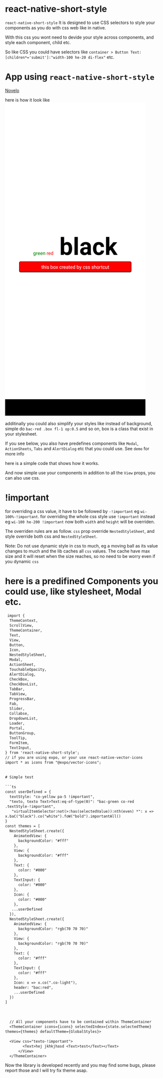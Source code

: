 # react-native-short-style
`react-native-short-style` It is designed to use CSS selectors to style your components as you do with css web like in native.

With this css you wont need to devide your style across components, and style each component, child etc.

So like CSS you could have selectors like `container > Button Text:[children*='submit']:"width-100 he-20 di-flex"` etc.

# App using `react-native-short-style`
[Novelo](https://github.com/1-AlenToma/Novelo)

here is how it look like
![screenshot](https://raw.githubusercontent.com/1-AlenToma/react-native-short-style/main/src/screenshot/image.png)

additinally you could also simplify your styles like instead of background, simple do `bac-red .box fl-1 op:0.5` and so on, box is a class that exist in your stylesheet.

If you see below, you also have predefines components like `Modal`, `ActionSheets`, `Tabs` and `AlertDialog` etc that you could use. See `demo` for more info

here is a simple code that shows how it works.


And now simple use your components
in addition to all the `View` props,
you can also use css.


# !important
for overriding a css value, it have to be followed by `-!important` eg `wi-100%-!important`.
for overriding the whole css style use `!important` instead eg `wi-100 he-200 !important` now both `width` and `height` will be overriden.

The overriden rules are as follow. `css` prop override `NestedStyleSheet`, and style override both css and `NestedStyleSheet`.

Note: Do not use dynamic style in css to much, eg a moving ball as its value changes to much and the lib caches all `css` values.
The cache have max size and it will reset when the size reaches, so no need to be worry even if you dynamic `css`


# here is a predifined Components you could use, like stylesheet, Modal etc.

```tsx
 import {
  ThemeContext,
  ScrollView,
  ThemeContainer,
  Text,
  View,
  Button,
  Icon,
  NestedStyleSheet,
  Modal,
  ActionSheet,
  TouchableOpacity,
  AlertDialog,
  CheckBox,
  CheckBoxList,
  TabBar,
  TabView,
  ProgressBar,
  Fab,
  Slider,
  Collabse,
  DropdownList,
  Loader,
  Portal,
  ButtonGroup,
  ToolTip,
  FormItem,
  TextInput,
} from 'react-native-short-style';
// if you are using expo, or your use react-native-vector-icons
import * as icons from "@expo/vector-icons";


# Simple test

```ts
const userDefined = {
  textStyle: "co-yellow pa-5 !important",
  "texto, texto Text>Text:eq-of-type(0)": "bac-green co-red .textStyle-!important",
   "virtualItemSelector:not(>:has(selectedValue)):nth(even) *": x => x.baC("black").co("white").foW("bold").importantAll()
}
const themes = [
  NestedStyleSheet.create({
    AnimatedView: {
      backgroundColor: "#fff"
    },
    View: {
      backgroundColor: "#fff"
    },
    Text: {
      color: "#000"
    },
    TextInput: {
      color: "#000"
    },
    Icon: {
      color: "#000"
    },
   ...userDefined
  }),
  NestedStyleSheet.create({
    AnimatedView: {
      backgroundColor: "rgb(70 70 70)"
    },
    View: {
      backgroundColor: "rgb(70 70 70)"
    },
    Text: {
      color: "#fff"
    },
    TextInput: {
      color: "#fff"
    },
    Icon: x => x.co(".co-light"),
    header: "bac:red",
    ...userDefined
  })
]



  // All your components have to be contained within ThemeContainer
  <ThemeContainer icons={icons} selectedIndex={state.selectedTheme} themes={themes} defaultTheme={GlobalStyles}>

  <View css="texto-!important">
        <Text>hej jkhkjhasd <Text>test</Text></Text>
      </View>
  </ThemeContainer>

```



Now the library is developed recently and you may find some bugs, please report those and I will try fix theme asap. 

